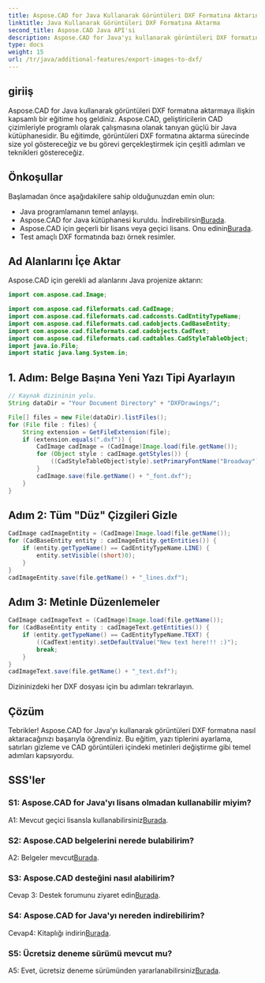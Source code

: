 ```yaml
---
title: Aspose.CAD for Java Kullanarak Görüntüleri DXF Formatına Aktarın
linktitle: Java Kullanarak Görüntüleri DXF Formatına Aktarma
second_title: Aspose.CAD Java API'si
description: Aspose.CAD for Java'yı kullanarak görüntüleri DXF formatına aktarmanın kusursuz sürecini keşfedin. Adım adım kılavuz, SSS ve daha fazlası.
type: docs
weight: 15
url: /tr/java/additional-features/export-images-to-dxf/
---
```

## giriiş

Aspose.CAD for Java kullanarak görüntüleri DXF formatına aktarmaya ilişkin kapsamlı bir eğitime hoş geldiniz. Aspose.CAD, geliştiricilerin CAD çizimleriyle programlı olarak çalışmasına olanak tanıyan güçlü bir Java kütüphanesidir. Bu eğitimde, görüntüleri DXF formatına aktarma sürecinde size yol göstereceğiz ve bu görevi gerçekleştirmek için çeşitli adımları ve teknikleri göstereceğiz.

## Önkoşullar

Başlamadan önce aşağıdakilere sahip olduğunuzdan emin olun:

- Java programlamanın temel anlayışı.
-  Aspose.CAD for Java kütüphanesi kuruldu. İndirebilirsin[Burada](https://releases.aspose.com/cad/java/).
- Aspose.CAD için geçerli bir lisans veya geçici lisans. Onu edinin[Burada](https://purchase.aspose.com/temporary-license/).
- Test amaçlı DXF formatında bazı örnek resimler.

## Ad Alanlarını İçe Aktar

Aspose.CAD için gerekli ad alanlarını Java projenize aktarın:

```java
import com.aspose.cad.Image;

import com.aspose.cad.fileformats.cad.CadImage;
import com.aspose.cad.fileformats.cad.cadconsts.CadEntityTypeName;
import com.aspose.cad.fileformats.cad.cadobjects.CadBaseEntity;
import com.aspose.cad.fileformats.cad.cadobjects.CadText;
import com.aspose.cad.fileformats.cad.cadtables.CadStyleTableObject;
import java.io.File;
import static java.lang.System.in;
```

## 1. Adım: Belge Başına Yeni Yazı Tipi Ayarlayın

```java
// Kaynak dizininin yolu.
String dataDir = "Your Document Directory" + "DXFDrawings/";

File[] files = new File(dataDir).listFiles();
for (File file : files) {
    String extension = GetFileExtension(file);
    if (extension.equals(".dxf")) {
        CadImage cadImage = (CadImage)Image.load(file.getName());
        for (Object style : cadImage.getStyles()) {
            ((CadStyleTableObject)style).setPrimaryFontName("Broadway");
        }
        cadImage.save(file.getName() + "_font.dxf");
    }
}
```

## Adım 2: Tüm "Düz" Çizgileri Gizle

```java
CadImage cadImageEntity = (CadImage)Image.load(file.getName());
for (CadBaseEntity entity : cadImageEntity.getEntities()) {
    if (entity.getTypeName() == CadEntityTypeName.LINE) {
        entity.setVisible((short)0);
    }
}
cadImageEntity.save(file.getName() + "_lines.dxf");
```

## Adım 3: Metinle Düzenlemeler

```java
CadImage cadImageText = (CadImage)Image.load(file.getName());
for (CadBaseEntity entity : cadImageText.getEntities()) {
    if (entity.getTypeName() == CadEntityTypeName.TEXT) {
        ((CadText)entity).setDefaultValue("New text here!!! :)");
        break;
    }
}
cadImageText.save(file.getName() + "_text.dxf");
```

Dizininizdeki her DXF dosyası için bu adımları tekrarlayın.

## Çözüm

Tebrikler! Aspose.CAD for Java'yı kullanarak görüntüleri DXF formatına nasıl aktaracağınızı başarıyla öğrendiniz. Bu eğitim, yazı tiplerini ayarlama, satırları gizleme ve CAD görüntüleri içindeki metinleri değiştirme gibi temel adımları kapsıyordu.

## SSS'ler

### S1: Aspose.CAD for Java'yı lisans olmadan kullanabilir miyim?

 A1: Mevcut geçici lisansla kullanabilirsiniz[Burada](https://purchase.aspose.com/temporary-license/).

### S2: Aspose.CAD belgelerini nerede bulabilirim?

 A2: Belgeler mevcut[Burada](https://reference.aspose.com/cad/java/).

### S3: Aspose.CAD desteğini nasıl alabilirim?

 Cevap 3: Destek forumunu ziyaret edin[Burada](https://forum.aspose.com/c/cad/19).

### S4: Aspose.CAD for Java'yı nereden indirebilirim?

 Cevap4: Kitaplığı indirin[Burada](https://releases.aspose.com/cad/java/).

### S5: Ücretsiz deneme sürümü mevcut mu?

 A5: Evet, ücretsiz deneme sürümünden yararlanabilirsiniz[Burada](https://releases.aspose.com/).